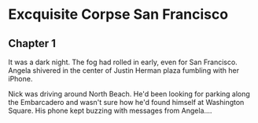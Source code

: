 # Excquisite Corpse San Francisco
## Chapter 1
It was a dark night. The fog had rolled in early, even for San Francisco.  Angela shivered in the center of Justin Herman plaza fumbling with her iPhone.

Nick was driving around North Beach.  He'd been looking for parking along the Embarcadero and wasn't sure how he'd found himself at Washington Square.  His phone kept buzzing with messages from Angela....
